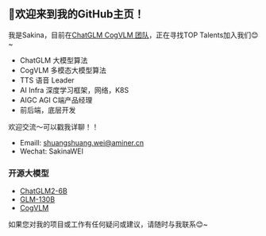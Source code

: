 ## 👋欢迎来到我的GitHub主页！

我是Sakina，目前在[ChatGLM CogVLM 团队](https://github.com/THUDM)，正在寻找TOP Talents加入我们😊~
- ChatGLM 大模型算法
- CogVLM 多模态大模型算法
- TTS 语音 Leader
- AI Infra 深度学习框架，网络，K8S
- AIGC AGI C端产品经理
- 前后端，底层开发

欢迎交流～可以戳我详聊！！
- Emaill: shuangshuang.wei@aminer.cn
- Wechat: SakinaWEI

### 开源大模型

- [ChatGLM2-6B](https://github.com/THUDM/ChatGLM2-6B)
- [GLM-130B](https://github.com/THUDM/GLM-130B)
- [CogVLM](https://github.com/THUDM/CogVLM)

如果您对我的项目或工作有任何疑问或建议，请随时与我联系😊~
